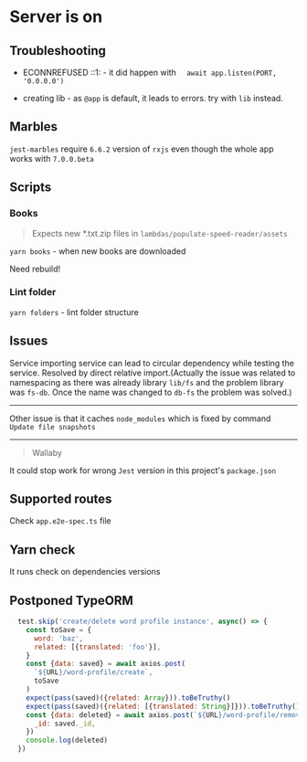 # Server is on

## Troubleshooting

- ECONNREFUSED ::1: - it did happen with `  await app.listen(PORT, '0.0.0.0')`

- creating lib - as `@app` is default, it leads to errors. try with `lib` instead.

## Marbles

`jest-marbles` require `6.6.2` version of `rxjs` even though the whole app works with `7.0.0.beta`

## Scripts

### Books

> Expects new *.txt.zip files in `lambdas/populate-speed-reader/assets` 

`yarn books` - when new books are downloaded

Need rebuild!

### Lint folder

`yarn folders` - lint folder structure 

## Issues

Service importing service can lead to circular dependency while testing the service. Resolved by direct relative import.(Actually the issue was related to namespacing as there was already library `lib/fs` and the problem library was `fs-db`. Once the name was changed to `db-fs` the problem was solved.)

---

Other issue is that it caches `node_modules` which is fixed by command `Update file snapshots`

---

> Wallaby

It could stop work for wrong `Jest` version in this project's `package.json`

## Supported routes

Check `app.e2e-spec.ts` file

## Yarn check

It runs check on dependencies versions

## Postponed TypeORM

```javascript
  test.skip('create/delete word profile instance', async() => {
    const toSave = {
      word: 'baz',
      related: [{translated: 'foo'}],
    }
    const {data: saved} = await axios.post(
      `${URL}/word-profile/create`,
      toSave
    )
    expect(pass(saved)({related: Array})).toBeTruthy()
    expect(pass(saved)({related: [{translated: String}]})).toBeTruthy()
    const {data: deleted} = await axios.post(`${URL}/word-profile/remove`, {
      _id: saved._id,
    })
    console.log(deleted)
  })
```
